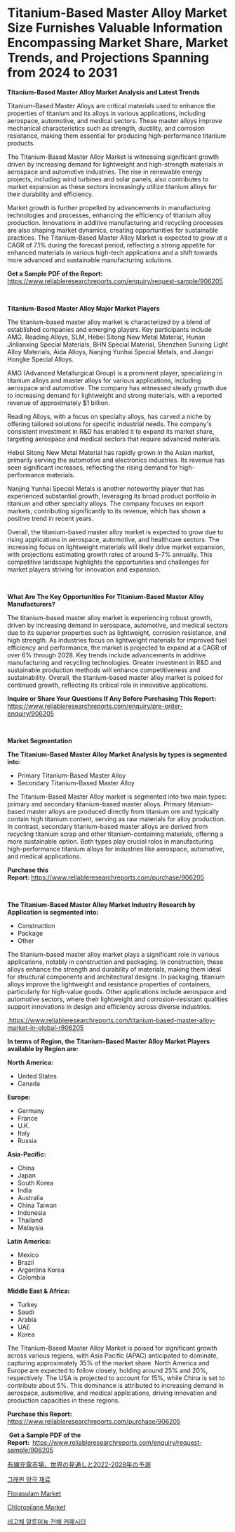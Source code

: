 <p><h1>Titanium-Based Master Alloy Market Size Furnishes Valuable Information Encompassing Market Share, Market Trends, and Projections Spanning from 2024 to 2031</h1></p><p><strong>Titanium-Based Master Alloy Market Analysis and Latest Trends</strong></p>
<p><p>Titanium-Based Master Alloys are critical materials used to enhance the properties of titanium and its alloys in various applications, including aerospace, automotive, and medical sectors. These master alloys improve mechanical characteristics such as strength, ductility, and corrosion resistance, making them essential for producing high-performance titanium products.</p><p>The Titanium-Based Master Alloy Market is witnessing significant growth driven by increasing demand for lightweight and high-strength materials in aerospace and automotive industries. The rise in renewable energy projects, including wind turbines and solar panels, also contributes to market expansion as these sectors increasingly utilize titanium alloys for their durability and efficiency. </p><p>Market growth is further propelled by advancements in manufacturing technologies and processes, enhancing the efficiency of titanium alloy production. Innovations in additive manufacturing and recycling processes are also shaping market dynamics, creating opportunities for sustainable practices. The Titanium-Based Master Alloy Market is expected to grow at a CAGR of 7.1% during the forecast period, reflecting a strong appetite for enhanced materials in various high-tech applications and a shift towards more advanced and sustainable manufacturing solutions.</p></p>
<p><strong>Get a Sample PDF of the Report:&nbsp;</strong> <a href="https://www.reliableresearchreports.com/enquiry/request-sample/906205">https://www.reliableresearchreports.com/enquiry/request-sample/906205</a></p>
<p>&nbsp;</p>
<p><strong>Titanium-Based Master Alloy Major Market Players</strong></p>
<p><p>The titanium-based master alloy market is characterized by a blend of established companies and emerging players. Key participants include AMG, Reading Alloys, SLM, Hebei Sitong New Metal Material, Hunan Jinlianxing Special Materials, BHN Special Material, Shenzhen Sunxing Light Alloy Materials, Aida Alloys, Nanjing Yunhai Special Metals, and Jiangxi Hongke Special Alloys.</p><p>AMG (Advanced Metallurgical Group) is a prominent player, specializing in titanium alloys and master alloys for various applications, including aerospace and automotive. The company has witnessed steady growth due to increasing demand for lightweight and strong materials, with a reported revenue of approximately $1 billion. </p><p>Reading Alloys, with a focus on specialty alloys, has carved a niche by offering tailored solutions for specific industrial needs. The company's consistent investment in R&D has enabled it to expand its market share, targeting aerospace and medical sectors that require advanced materials.</p><p>Hebei Sitong New Metal Material has rapidly grown in the Asian market, primarily serving the automotive and electronics industries. Its revenue has seen significant increases, reflecting the rising demand for high-performance materials.</p><p>Nanjing Yunhai Special Metals is another noteworthy player that has experienced substantial growth, leveraging its broad product portfolio in titanium and other specialty alloys. The company focuses on export markets, contributing significantly to its revenue, which has shown a positive trend in recent years.</p><p>Overall, the titanium-based master alloy market is expected to grow due to rising applications in aerospace, automotive, and healthcare sectors. The increasing focus on lightweight materials will likely drive market expansion, with projections estimating growth rates of around 5-7% annually. This competitive landscape highlights the opportunities and challenges for market players striving for innovation and expansion.</p></p>
<p>&nbsp;</p>
<p><strong>What Are The Key Opportunities For Titanium-Based Master Alloy Manufacturers?</strong></p>
<p><p>The titanium-based master alloy market is experiencing robust growth, driven by increasing demand in aerospace, automotive, and medical sectors due to its superior properties such as lightweight, corrosion resistance, and high strength. As industries focus on lightweight materials for improved fuel efficiency and performance, the market is projected to expand at a CAGR of over 6% through 2028. Key trends include advancements in additive manufacturing and recycling technologies. Greater investment in R&D and sustainable production methods will enhance competitiveness and sustainability. Overall, the titanium-based master alloy market is poised for continued growth, reflecting its critical role in innovative applications.</p></p>
<p><strong>Inquire or Share Your Questions If Any Before Purchasing This Report:</strong> <a href="https://www.reliableresearchreports.com/enquiry/pre-order-enquiry/906205">https://www.reliableresearchreports.com/enquiry/pre-order-enquiry/906205</a></p>
<p>&nbsp;</p>
<p><strong>Market Segmentation</strong></p>
<p><strong>The Titanium-Based Master Alloy Market Analysis by types is segmented into:</strong></p>
<p><ul><li>Primary Titanium-Based Master Alloy</li><li>Secondary Titanium-Based Master Alloy</li></ul></p>
<p><p>The Titanium-Based Master Alloy market is segmented into two main types: primary and secondary titanium-based master alloys. Primary titanium-based master alloys are produced directly from titanium ore and typically contain high titanium content, serving as raw materials for alloy production. In contrast, secondary titanium-based master alloys are derived from recycling titanium scrap and other titanium-containing materials, offering a more sustainable option. Both types play crucial roles in manufacturing high-performance titanium alloys for industries like aerospace, automotive, and medical applications.</p></p>
<p><strong>Purchase this Report:&nbsp;</strong><a href="https://www.reliableresearchreports.com/purchase/906205">https://www.reliableresearchreports.com/purchase/906205</a></p>
<p>&nbsp;</p>
<p><strong>The Titanium-Based Master Alloy Market Industry Research by Application is segmented into:</strong></p>
<p><ul><li>Construction</li><li>Package</li><li>Other</li></ul></p>
<p><p>The titanium-based master alloy market plays a significant role in various applications, notably in construction and packaging. In construction, these alloys enhance the strength and durability of materials, making them ideal for structural components and architectural designs. In packaging, titanium alloys improve the lightweight and resistance properties of containers, particularly for high-value goods. Other applications include aerospace and automotive sectors, where their lightweight and corrosion-resistant qualities support innovations in design and efficiency across diverse industries.</p></p>
<p><a href="https://www.reliableresearchreports.com/titanium-based-master-alloy-market-in-global-r906205">&nbsp;https://www.reliableresearchreports.com/titanium-based-master-alloy-market-in-global-r906205</a></p>
<p><strong>In terms of Region, the Titanium-Based Master Alloy Market Players available by Region are:</strong></p>
<p>
    <p> <strong> North America: </strong>
        <ul>
            <li>United States</li>
            <li>Canada</li>
        </ul>
        </p> 
    <p> <strong> Europe: </strong>
        <ul>
            <li>Germany</li>
            <li>France</li>
            <li>U.K.</li>
            <li>Italy</li>
            <li>Russia</li>
        </ul>
        </p> 
    <p> <strong> Asia-Pacific: </strong>
        <ul>
            <li>China</li>
            <li>Japan</li>
            <li>South Korea</li>
            <li>India</li>
            <li>Australia</li>
            <li>China Taiwan</li>
            <li>Indonesia</li>
            <li>Thailand</li>
            <li>Malaysia</li>
        </ul>
        </p> 
    <p> <strong> Latin America: </strong>
        <ul>
            <li>Mexico</li>
            <li>Brazil</li>
            <li>Argentina Korea</li>
            <li>Colombia</li>
        </ul>
        </p> 
    <p> <strong> Middle East & Africa: </strong>
        <ul>
            <li>Turkey</li>
            <li>Saudi</li>
            <li>Arabia</li>
            <li>UAE</li>
            <li>Korea</li>
        </ul>
    </p>
    </p>
<p><p>The Titanium-Based Master Alloy Market is poised for significant growth across various regions, with Asia Pacific (APAC) anticipated to dominate, capturing approximately 35% of the market share. North America and Europe are expected to follow closely, holding around 25% and 20%, respectively. The USA is projected to account for 15%, while China is set to contribute about 5%. This dominance is attributed to increasing demand in aerospace, automotive, and medical applications, driving innovation and production capacities in these regions.</p></p>
<p><strong>Purchase this Report: </strong><a href="https://www.reliableresearchreports.com/purchase/906205">https://www.reliableresearchreports.com/purchase/906205</a></p>
<p>&nbsp;<strong>Get a Sample PDF of the Report:&nbsp;&nbsp;</strong><a href="https://www.reliableresearchreports.com/enquiry/request-sample/906205">https://www.reliableresearchreports.com/enquiry/request-sample/906205</a></p>
<p><strong></strong></p>
<p><p><a href="https://medium.com/@shepardelmer/%E3%83%AF%E3%82%A4%E3%83%A4%E3%83%BC%E3%83%89%E9%9B%BB%E6%B0%97%E5%85%85%E9%9B%BB%E5%B8%82%E5%A0%B4-%E3%82%B0%E3%83%AD%E3%83%BC%E3%83%90%E3%83%AB%E5%B1%95%E6%9C%9B%E3%81%A8%E4%BA%88%E6%B8%AC2022-2028%E5%B8%82%E5%A0%B4%E9%9D%A9%E5%91%BD-2024%E5%B9%B4-2031%E5%B9%B4-%E6%AC%A1%E3%81%AE10%E5%B9%B4%E3%82%92%E5%BD%A2%E4%BD%9C%E3%82%8B%E5%B8%82%E5%A0%B4%E5%8B%95%E5%90%91-ce5819bf7662">有線充電市場、世界の見通しと2022-2028年の予測</a></p><p><a href="https://medium.com/@steve.beardmore/%EA%B7%B8%EB%9E%98%ED%95%80-%EC%9D%8C%EA%B7%B9-%EC%9E%AC%EB%A3%8C-%EC%8B%9C%EC%9E%A5-%EA%B7%9C%EB%AA%A8-%EC%84%B1%EC%9E%A5-%EB%B0%8F-%EC%82%B0%EC%97%85-%EB%B6%84%EC%84%9D-%EC%8B%9C%EC%9E%A5-%EC%84%B8%EB%B6%84%ED%99%94-%EB%B0%8F-%EC%A7%80%EC%97%AD-%ED%86%B5%EC%B0%B0%EB%A0%A5%EA%B3%BC-2031%EB%85%84%EA%B9%8C%EC%A7%80%EC%9D%98-%EC%A0%84%EB%A7%9D-5afc0a618dbf">그래핀 양극 재료</a></p><p><a href="https://issuu.com/reportprime-2/docs/florasulam-market-size-2030.pptx_2180e49f95821b">Florasulam Market</a></p><p><a href="https://issuu.com/reportprime-2/docs/chlorosilane-market-size-2030.pptx_9ee512e1bfce85">Chlorosilane Market</a></p><p><a href="https://medium.com/@marielesch2023/%EC%84%B8%EA%B3%84-non-solid-aluminum-electrolytic-capacitors-market-%EC%9D%80-2024%EC%97%90%EC%84%9C-2031%EB%A1%9C-%EC%97%B0%ED%8F%89%EA%B7%A0-%EC%A6%9D%EA%B0%80%EC%9C%A8%EC%9D%84-%EB%B3%B4%EC%9D%BC-%EA%B2%83%EC%9C%BC%EB%A1%9C-%EC%98%88%EC%83%81%EB%90%A9%EB%8B%88%EB%8B%A4-f95dd4c1f1aa">비고체 알루미늄 전해 커패시터</a></p></p>